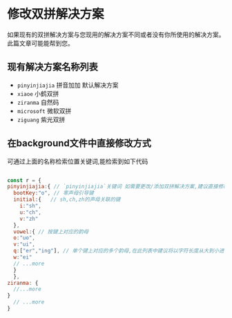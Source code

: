 # 修改双拼解决方案

如果现有的双拼解决方案与您现用的解决方案不同或者没有你所使用的解决方案。此篇文章可能能帮到您。

## 现有解决方案名称列表
- `pinyinjiajia` 拼音加加 默认解决方案
- `xiaoe` 小鹤双拼
- `ziranma` 自然码
- `microsoft` 微软双拼
- `ziguang` 紫光双拼

## 在background文件中直接修改方式
可通过上面的名称检索位置关键词,能检索到如下代码

```javascript

const r = {
pinyinjiajia:{ // `pinyinjiajia`关键词 如需要更改/添加双拼解决方案,建议直接修改pinyinjiajia内的数据
  bootKey:"o", // 零声母引导键
  initial:{   // sh,ch,zh的声母关联的键
    i:"sh",
    u:"ch",
    v:"zh"
  },
  vowel:{ // 按键上对应的韵母
  o:"uo",
  v:"ui",
  q:["er","ing"], // 单个键上对应的多个韵母,在此列表中建议将以字符长度从大到小进行排列
  w:"ei"
  // ...more
  }
  },
ziranma: {
  //...more
}
  // ...more
}
```

